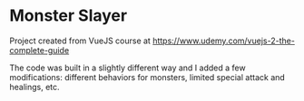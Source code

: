 # Monster Slayer
Project created from VueJS course at https://www.udemy.com/vuejs-2-the-complete-guide

The code was built in a slightly different way and I added a few modifications: different behaviors for monsters, limited special attack and healings, etc.
